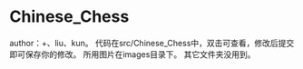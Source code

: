 # Chinese_Chess
author：+、liu、kun。
代码在src/Chinese_Chess中，双击可查看，修改后提交即可保存你的修改。
所用图片在images目录下。
其它文件夹没用到。
